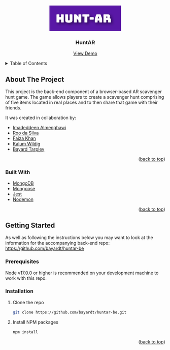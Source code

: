 <div id="top"></div>

<!-- PROJECT LOGO -->
<br />
<div align="center">
  <a href="https://github.com/bayardt/huntar_fe">
    <img src="HuntAR.png" alt="Logo" height="80">
  </a>

<h3 align="center">HuntAR</h3>

  <p align="center">
    <a href="https://scavengar.netlify.app">View Demo</a>
  </p>
</div>



<!-- TABLE OF CONTENTS -->
<details>
  <summary>Table of Contents</summary>
  <ol>
    <li>
      <a href="#about-the-project">About The Project</a>
      <ul>
        <li><a href="#built-with">Built With</a></li>
      </ul>
    </li>
    <li>
      <a href="#getting-started">Getting Started</a>
      <ul>
        <li><a href="#prerequisites">Prerequisites</a></li>
        <li><a href="#installation">Installation</a></li>
      </ul>
    </li>
  </ol>
</details>



<!-- ABOUT THE PROJECT -->
## About The Project

This project is the back-end component of a browser-based AR scavenger hunt game. The game allows players to create a scavenger hunt comprising of five items located in real places and to then share that game with their friends.

It was created in collaboration by:
* [Imadeddeen Almenghawi](https://github.com/Menghacoder)
* [Roo da Silva](https://github.com/Roothebear)
* [Faiza Khan](https://github.com/faizakhancode)
* [Kalum Wildig](https://github.com/kalumwildig)
* [Bayard Tarpley](https://github.com/bayardt)

<p align="right">(<a href="#top">back to top</a>)</p>



### Built With

* [MongoDB](https://www.mongodb.com)
* [Mongoose](https://mongoosejs.com)
* [Jest](https://jestjs.io)
* [Nodemon](https://nodemon.io)

<p align="right">(<a href="#top">back to top</a>)</p>



<!-- GETTING STARTED -->
## Getting Started

As well as following the instructions below you may want to look at the information for the accompanying back-end repo: https://github.com/bayardt/huntar-be

### Prerequisites

Node v17.0.0 or higher is recommended on your development machine to work with this repo.

### Installation

1. Clone the repo
   ```sh
   git clone https://github.com/bayardt/huntar-be.git
   ```
2. Install NPM packages
   ```sh
   npm install
   ```

<p align="right">(<a href="#top">back to top</a>)</p>
